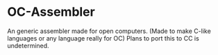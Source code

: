 # OC-Assembler
An generic assembler made for open computers. (Made to make C-like languages or any language really for OC) Plans to port this to CC is undetermined.
